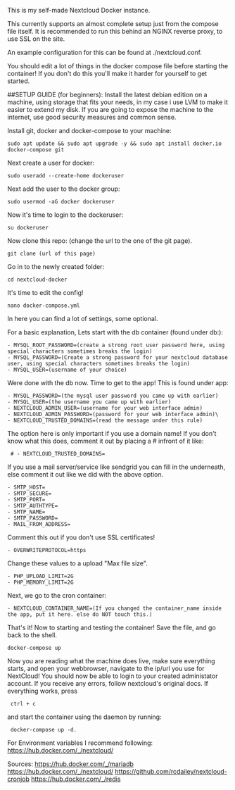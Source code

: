 This is my self-made Nextcloud Docker instance.

This currently supports an almost complete setup just from the compose file itself. It is recommended to run this behind an NGINX reverse proxy, to use SSL on the site.

An example configuration for this can be found at ./nextcloud.conf.

You should edit a lot of things in the docker compose file before starting the container! If you don't do this you'll make it harder for yourself to get started.

##SETUP GUIDE (for beginners):
Install the latest debian edition on a machine, using storage that fits your needs, in my case i use LVM to make it easier to extend my disk. If you are going to expose the machine to the internet, use good security measures and common sense.

Install git, docker and docker-compose to your machine:
```
sudo apt update && sudo apt upgrade -y && sudo apt install docker.io docker-compose git
```

Next create a user for docker:
```
sudo useradd --create-home dockeruser
```
Next add the user to the docker group:
```
sudo usermod -aG docker dockeruser
```
Now it's time to login to the dockeruser:
```
su dockeruser
```
Now clone this repo: (change the url to the one of the git page).
```
git clone (url of this page)
```
Go in to the newly created folder:
```
cd nextcloud-docker
```
It's time to edit the config!
```
nano docker-compose.yml
```
In here you can find a lot of settings, some optional.

For a basic explanation,
Lets start with the db container (found under db:):
```
- MYSQL_ROOT_PASSWORD=(create a strong root user password here, using special characters sometimes breaks the login)
- MYSQL_PASSWORD=(Create a strong password for your nextcloud database user, using special characters sometimes breaks the login)
- MYSQL_USER=(username of your choice)
```
Were done with the db now. Time to get to the app!
This is found under app:
```
- MYSQL_PASSWORD=(the mysql user password you came up with earlier)
- MYSQL_USER=(the username you came up with earlier)
- NEXTCLOUD_ADMIN_USER=(username for your web interface admin)
- NEXTCLOUD_ADMIN_PASSWORD=(password for your web interface admin)\
- NEXTCLOUD_TRUSTED_DOMAINS=(read the message under this rule)
```
The option here is only important if you use a domain name! If you don't know what this does, comment it out by placing a # infront of it like:
```
 # - NEXTCLOUD_TRUSTED_DOMAINS=
```

If you use a mail server/service like sendgrid you can fill in the underneath, else comment it out like we did with the above option.

```
- SMTP_HOST=
- SMTP_SECURE=
- SMTP_PORT=
- SMTP_AUTHTYPE=
- SMTP_NAME=
- SMTP_PASSWORD=
- MAIL_FROM_ADDRESS=
```
Comment this out if you don't use SSL certificates!
```
- OVERWRITEPROTOCOL=https
```
Change these values to a upload "Max file size".
```
- PHP_UPLOAD_LIMIT=2G
- PHP_MEMORY_LIMIT=2G
```
Next, we go to the cron container:
```
- NEXTCLOUD_CONTAINER_NAME=(If you changed the container_name inside the app, put it here. else do NOT touch this.)
```
That's it! Now to starting and testing the container! Save the file, and go back to the shell.
```
docker-compose up
```
Now you are reading what the machine does live, make sure everything starts, and open your webbrowser, navigate to the ip/url you use for NextCloud! You should now be able to login to your created administator account.
If you receive any errors, follow nextcloud's original docs.
If everything works, press
```
 ctrl + c
```
and start the container using the daemon by running:
```
 docker-compose up -d.
```

For Environment variables I recommend following: https://hub.docker.com/_/nextcloud/

Sources: https://hub.docker.com/_/mariadb https://hub.docker.com/_/nextcloud/ https://github.com/rcdailey/nextcloud-cronjob https://hub.docker.com/_/redis

